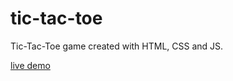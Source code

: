 # tic-tac-toe

Tic-Tac-Toe game created with HTML, CSS and JS.

[live demo](https://dimtheo6.github.io/tic-tac-toe/)
